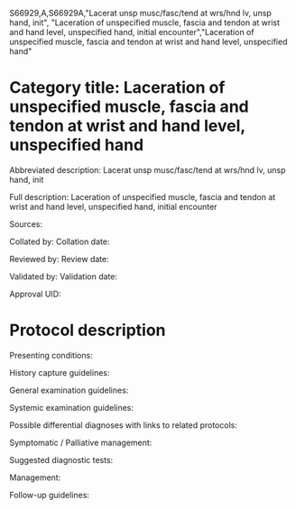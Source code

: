 S66929,A,S66929A,"Lacerat unsp musc/fasc/tend at wrs/hnd lv, unsp hand, init", "Laceration of unspecified muscle, fascia and tendon at wrist and hand level, unspecified hand, initial encounter","Laceration of unspecified muscle, fascia and tendon at wrist and hand level, unspecified hand"
# Category title: Laceration of unspecified muscle, fascia and tendon at wrist and hand level, unspecified hand

Abbreviated description: Lacerat unsp musc/fasc/tend at wrs/hnd lv, unsp hand, init

Full description: Laceration of unspecified muscle, fascia and tendon at wrist and hand level, unspecified hand, initial encounter

Sources:

Collated by:
Collation date:

Reviewed by:
Review date:

Validated by:
Validation date:

Approval UID:

# Protocol description

Presenting conditions:

History capture guidelines:

General examination guidelines:

Systemic examination guidelines:

Possible differential diagnoses with links to related protocols:

Symptomatic / Palliative management:

Suggested diagnostic tests:

Management:

Follow-up guidelines:
